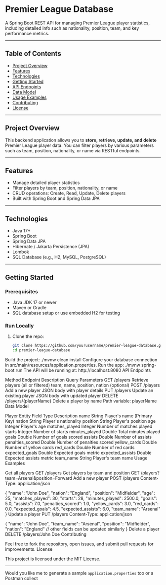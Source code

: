 # Premier League Database

A Spring Boot REST API for managing Premier League player statistics, including detailed info such as nationality, position, team, and key performance metrics.

---

## Table of Contents

- [Project Overview](#project-overview)  
- [Features](#features)  
- [Technologies](#technologies)  
- [Getting Started](#getting-started)  
- [API Endpoints](#api-endpoints)  
- [Data Model](#data-model)  
- [Usage Examples](#usage-examples)  
- [Contributing](#contributing)  
- [License](#license)  

---

## Project Overview

This backend application allows you to **store, retrieve, update, and delete** Premier League player data. You can filter players by various parameters such as team, position, nationality, or name via RESTful endpoints.

---

## Features

- Manage detailed player statistics  
- Filter players by team, position, nationality, or name  
- CRUD operations: Create, Read, Update, Delete players  
- Built with Spring Boot and Spring Data JPA  

---

## Technologies

- Java 17+  
- Spring Boot  
- Spring Data JPA  
- Hibernate / Jakarta Persistence (JPA)  
- Lombok  
- SQL Database (e.g., H2, MySQL, PostgreSQL)  

---

## Getting Started

### Prerequisites

- Java JDK 17 or newer  
- Maven or Gradle  
- SQL database setup or use embedded H2 for testing  

### Run Locally

1. Clone the repo:
   ```bash
   git clone https://github.com/yourusername/premier-league-database.git
   cd premier-league-database
Build the project:
./mvnw clean install
Configure your database connection in src/main/resources/application.properties.
Run the app:
./mvnw spring-boot:run
The API will be running at:
http://localhost:8080
API Endpoints

Method	Endpoint	Description	Query Parameters
GET	/players	Retrieve players (all or filtered)	team, name, position, nation (optional)
POST	/players	Add a new player	JSON body with player details
PUT	/players	Update an existing player	JSON body with updated player
DELETE	/players/{playerName}	Delete a player by name	Path variable: playerName
Data Model

Player Entity
Field	Type	Description
name	String	Player's name (Primary Key)
nation	String	Player's nationality
position	String	Player's position
age	Integer	Player's age
matches_played	Integer	Number of matches played
starts	Integer	Number of starts
minutes_played	Double	Total minutes played
goals	Double	Number of goals scored
assists	Double	Number of assists
penalties_scored	Double	Number of penalties scored
yellow_cards	Double	Number of yellow cards
red_cards	Double	Number of red cards
expected_goals	Double	Expected goals metric
expected_assists	Double	Expected assists metric
team_name	String	Player's team name
Usage Examples

Get all players
GET /players
Get players by team and position
GET /players?team=Arsenal&position=Forward
Add a new player
POST /players
Content-Type: application/json

{
  "name": "John Doe",
  "nation": "England",
  "position": "Midfielder",
  "age": 25,
  "matches_played": 30,
  "starts": 28,
  "minutes_played": 2500.0,
  "goals": 5.0,
  "assists": 7.0,
  "penalties_scored": 1.0,
  "yellow_cards": 3.0,
  "red_cards": 0.0,
  "expected_goals": 4.5,
  "expected_assists": 6.0,
  "team_name": "Arsenal"
}
Update a player
PUT /players
Content-Type: application/json

{
  "name": "John Doe",
  "team_name": "Arsenal",
  "position": "Midfielder",
  "nation": "England"
  // other fields can be updated similarly
}
Delete a player
DELETE /players/John Doe
Contributing

Feel free to fork the repository, open issues, and submit pull requests for improvements.
License

This project is licensed under the MIT License.

---

Would you like me to generate a sample `application.properties` too or a Postman collect
